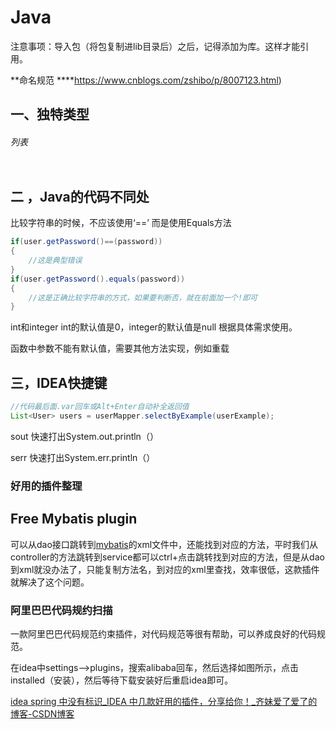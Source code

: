 # Java

注意事项：导入包（将包复制进lib目录后）之后，记得添加为库。这样才能引用。

**命名规范 ****https://www.cnblogs.com/zshibo/p/8007123.html)

## 一、独特类型

###### 列表

```java

```

## 二 ，Java的代码不同处

比较字符串的时候，不应该使用‘==’ 而是使用Equals方法

```java
if(user.getPassword()==(password))
{
	//这是典型错误
}
if(user.getPassword().equals(password))
{
	//这是正确比较字符串的方式，如果要判断否，就在前面加一个!即可
}
```

int和integer  int的默认值是0，integer的默认值是null  根据具体需求使用。

函数中参数不能有默认值，需要其他方法实现，例如重载



## 三，IDEA快捷键

```java
//代码最后面.var回车或Alt+Enter自动补全返回值
List<User> users = userMapper.selectByExample(userExample);
```

sout 快速打出System.out.println（）

serr 快速打出System.err.println（）

### 好用的插件整理

## **Free Mybatis plugin**      

可以从dao接口跳转到[mybatis](https://so.csdn.net/so/search?q=mybatis&spm=1001.2101.3001.7020)的xml文件中，还能找到对应的方法，平时我们从controller的方法跳转到service都可以ctrl+点击跳转找到对应的方法，但是从dao到xml就没办法了，只能复制方法名，到对应的xml里查找，效率很低，这款插件就解决了这个问题。

### **阿里巴巴代码规约扫描**

一款阿里巴巴代码规范约束插件，对代码规范等很有帮助，可以养成良好的代码规范。

在idea中settings-->plugins，搜索alibaba回车，然后选择如图所示，点击installed（安装），然后等待下载安装好后重启idea即可。

[idea spring 中没有标识_IDEA 中几款好用的插件，分享给你！_齐妹爱了爱了的博客-CSDN博客](https://blog.csdn.net/weixin_35713375/article/details/112176580?utm_medium=distribute.pc_relevant.none-task-blog-2~default~baidujs_baidulandingword~default-0.pc_relevant_default&spm=1001.2101.3001.4242.1&utm_relevant_index=2)

